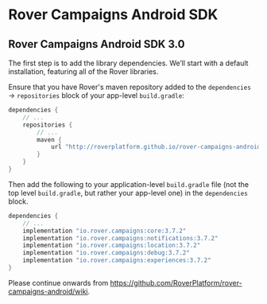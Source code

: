 # Rover Campaigns Android SDK

## Rover Campaigns Android SDK 3.0

The first step is to add the library dependencies. We’ll start with a default
installation, featuring all of the Rover libraries.

Ensure that you have Rover's maven repository added to the `dependencies` →
`repositories` block of your app-level `build.gradle`:

```groovy
dependencies {
    // ...
    repositories {
        // ...
        maven {
            url "http://roverplatform.github.io/rover-campaigns-android/maven"
        }
    }
}
```

Then add the following to your application-level `build.gradle` file (not the
top level `build.gradle`, but rather your app-level one) in the `dependencies`
block.

```groovy
dependencies {
    // ...
    implementation "io.rover.campaigns:core:3.7.2"
    implementation "io.rover.campaigns:notifications:3.7.2"
    implementation "io.rover.campaigns:location:3.7.2"
    implementation "io.rover.campaigns:debug:3.7.2"
    implementation "io.rover.campaigns:experiences:3.7.2"
}
```

Please continue onwards from https://github.com/RoverPlatform/rover-campaigns-android/wiki.
